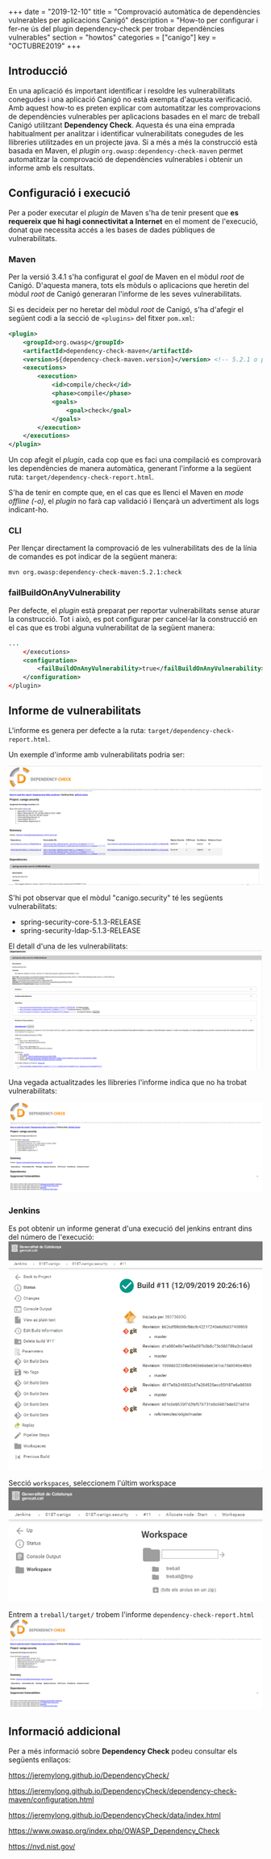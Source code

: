 +++
date        = "2019-12-10"
title       = "Comprovació automàtica de dependències vulnerables per aplicacions Canigó"
description = "How-to per configurar i fer-ne ús del plugin dependency-check per trobar dependències vulnerables"
section     = "howtos"
categories  = ["canigo"]
key         = "OCTUBRE2019"
+++

## Introducció

En una aplicació és important identificar i resoldre les vulnerabilitats conegudes i una aplicació Canigó no està exempta d'aquesta verificació. Amb aquest how-to es preten explicar com automatitzar les comprovacions de dependències vulnerables per aplicacions basades en el marc de treball Canigó utilitzant **Dependency Check**. Aquesta és una eina emprada habitualment per analitzar i identificar vulnerabilitats conegudes de les llibreries utilitzades en un projecte java. Si a més a més la construcció està basada en Maven, el _plugin_ `org.owasp:dependency-check-maven` permet automatitzar la comprovació de dependències vulnerables i obtenir un informe amb els resultats.

## Configuració i execució

Per a poder executar el _plugin_ de Maven s'ha de tenir present que **es requereix que hi hagi connectivitat a Internet** en el moment de l'execució, donat que necessita accés a les bases de dades públiques de vulnerabilitats.

### Maven

Per la versió 3.4.1 s'ha configurat el _goal_ de Maven en el mòdul _root_ de Canigó. D'aquesta manera, tots els mòduls o aplicacions que heretin del mòdul _root_ de Canigó generaran l'informe de les seves vulnerabilitats.

Si es decideix per no heretar del mòdul _root_ de Canigó, s'ha d'afegir el següent codi a la secció de `<plugins>` del fitxer `pom.xml`:

```xml
<plugin>
    <groupId>org.owasp</groupId>
    <artifactId>dependency-check-maven</artifactId>
    <version>${dependency-check-maven.version}</version> <!-- 5.2.1 o posterior -->
    <executions>
        <execution>
            <id>compile/check</id>
            <phase>compile</phase>
            <goals>
                <goal>check</goal>
            </goals>
        </execution>
    </executions>
</plugin>
```

Un cop afegit el _plugin_, cada cop que es faci una compilació es comprovarà les dependències de manera automàtica, generant l'informe a la següent ruta: `target/dependency-check-report.html`.

S'ha de tenir en compte que, en el cas que es llenci el Maven en *mode offline (-o)*, el _plugin_ no farà cap validació i llençarà un advertiment als logs indicant-ho.

### CLI

Per llençar directament la comprovació de les vulnerabilitats des de la línia de comandes es pot indicar de la següent manera:

```
mvn org.owasp:dependency-check-maven:5.2.1:check
```

### failBuildOnAnyVulnerability

Per defecte, el _plugin_ està preparat per reportar vulnerabilitats sense aturar la construcció. Tot i això, es pot configurar per cancel·lar la construcció en el cas que es trobi alguna vulnerabilitat de la següent manera:

```xml
...
    </executions>
    <configuration>
        <failBuildOnAnyVulnerability>true</failBuildOnAnyVulnerability>
    </configuration>
</plugin>
```

## Informe de vulnerabilitats

L'informe es genera per defecte a la ruta: `target/dependency-check-report.html`.

Un exemple d'informe amb vulnerabilitats podria ser:

![Exemple informe vulnerabilitats](/images/news/2019-09-12-Actualitzacio_moduls_Canigo_Dependency_check_vulnerabilities-report.png)

S'hi pot observar que el mòdul "canigo.security" té les següents vulnerabilitats:

- spring-security-core-5.1.3-RELEASE
- spring-security-ldap-5.1.3-RELEASE

El detall d'una de les vulnerabilitats:
![Exemple detall informe vulnerabilitats](/images/news/2019-09-12-Actualitzacio_moduls_Canigo_Dependency_check_vulnerabilities-report-detail.png)

Una vegada actualitzades les llibreries l'informe indica que no ha trobat vulnerabilitats:

![Exemple després actualització informe vulnerabilitats](/images/news/2019-09-12-Actualitzacio_moduls_Canigo_Dependency_check_vulnerabilities-report-after.png)

### Jenkins

Es pot obtenir un informe generat d'una execució del jenkins entrant dins del número de l'execució:
![Exemple build jenkins](/images/news/2019-08-13-Dependency_check_jenkins_build_11_security.png)

Secció `workspaces`, seleccionem l'últim workspace
![Exemple workspace jenkins](/images/news/2019-08-13-Dependency_check_jenkins_workspace.png)

Entrem a `treball/target/` trobem l'informe `dependency-check-report.html`
![Exemple execució jenkins informe vulnerabilitats](/images/news/2019-09-12-Actualitzacio_moduls_Canigo_Dependency_check_vulnerabilities-report-after.png)


## Informació addicional
Per a més informació sobre **Dependency Check** podeu consultar els següents enllaços:

https://jeremylong.github.io/DependencyCheck/

https://jeremylong.github.io/DependencyCheck/dependency-check-maven/configuration.html

https://jeremylong.github.io/DependencyCheck/data/index.html

https://www.owasp.org/index.php/OWASP_Dependency_Check

https://nvd.nist.gov/
